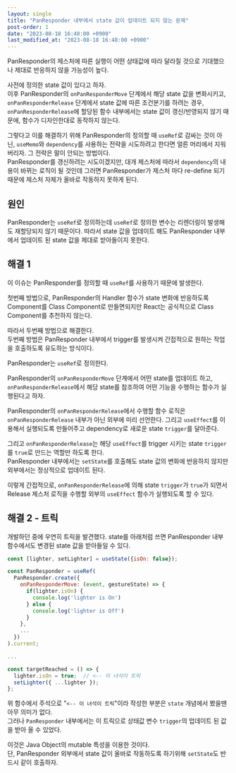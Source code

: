 ```yaml
---
layout: single
title: "PanResponder 내부에서 state 값이 업데이트 되지 않는 문제"
post-order: 1
date: "2023-08-18 16:48:00 +0900"
last_modified_at: "2023-08-18 16:48:00 +0900"
---
```


PanResponder의 제스처에 따른 실행이 어떤 상태값에 따라 달라질 것으로 기대했으나 제대로 반응하지 않을 가능성이 높다.

사전에 정의한 state 값이 있다고 하자.<br />
이후 PanResponder의 `onPanResponderMove` 단계에서 해당 state 값을 변화시키고,
`onPanResponderRelease` 단계에서 state 값에 따른 조건분기를 하려는 경우,<br/>
`onPanResponderRelease`에 할당된 함수 내부에서는 state 값이 갱신/반영되지 않기 때문에,
함수가 디자인한대로 동작하지 않는다.

그렇다고 이를 해결하기 위해 PanResponder의 정의할 때 `useRef`로 감싸는 것이 아닌,
`useMemo`와 `dependency`를 사용하는 전략을 시도하려고 한다면 얼른 머리에서 지워버리자.
그 전략은 말이 안되는 방법이다.<br/>
PanResponder를 갱신하려는 시도이겠지만, 대개 제스처에 따라서 `dependency`의 내용이 바뀌는 로직이 될 것인데
그러면 PanResponder가 제스처 마다 re-define 되기 때문에 제스처 자체가 올바로 작동하지 못하게 된다.

## 원인

PanResponder는 `useRef`로 정의하는데 `useRef`로 정의한 변수는 리렌더링이 발생해도 재할당되지 않기 때문이다.
따라서 state 값을 업데이트 해도 PanResponder 내부에서 업데이트 된 state 값을 제대로 받아들이지 못한다.

## 해결 1

이 이슈는 PanResponder를 정의할 때 `useRef`를 사용하기 때문에 발생한다.

첫번째 방법으로, PanResponder의 Handler 함수가 state 변화에 반응하도록
Component를 Class Component로 만들면되지만 React는 공식적으로 Class Component를 추천하지 않는다.

따라서 두번째 방법으로 해결한다.<br/>
두번째 방법은 PanResponder 내부에서 trigger를 발생시켜 간접적으로 원하는 작업을 호출하도록 유도하는 방식이다.

PanResponder는 `useRef`로 정의한다.

PanResponder의 `onPanResponderMove` 단계에서 어떤 state를 업데이트 하고,
`onPanResponderRelease`에서 해당 state를 참조하여 어떤 기능을 수행하는 함수가 실행된다고 하자.

PanResponder의 `onPanResponderRelease`에서 수행할 함수 로직은 `onPanResponderRelease` 내부가 아닌 외부에 미리 선언한다.
그리고 `useEffect`를 이용해서 실행되도록 만들어주고 dependency로 새로운 state `trigger`를 달아준다.

그리고 `onPanResponderRelease`는
해당 `useEffect`를 trigger 시키는 state `trigger`를 `true`로 만드는 역할만 하도록 한다.<br/>
PanResponder 내부에서는 `setState`를 호출해도 state 값의 변화에 반응하지 않지만 외부에서는 정상적으로 업데이트 된다.

이렇게 간접적으로, `onPanResponderRelease`에 의해 state `trigger`가 `true`가 되면서
Release 제스처 로직을 수행할 외부의 `useEffect` 함수가 실행되도록 할 수 있다.

## 해결 2 - 트릭

개발하던 중에 우연히 트릭을 발견했다.
state를 아래처럼 쓰면 PanResponder 내부 함수에서도 변경된 state 값을 받아들일 수 있다.

```jsx
const [lighter, setLighter] = useState({isOn: false});

const PanResponder = useRef(
  PanResponder.create({
    onPanResponderMove: (event, gestureState) => {
      if(lighter.isOn) {
        console.log('lighter is On')
      } else {
        console.log('lighter is Off')
      }
    },
    ...
  })
).current;

...

const targetReached = () => {
  lighter.isOn = true;  // <-- 이 녀석이 트릭
  setLighter({ ...lighter });
};
```

위 함수에서 주석으로 "`<-- 이 녀석이 트릭`"이라 작성한 부분은 `state` 개념에서 봤을땐 아무 의미가 없다.<br/>
그러나 `PanResponder` 내부에서는 이 트릭으로 상태값 변수 `trigger`의 업데이트 된 값을 받아 올 수 있었다.

이것은 Java Object의 mutable 특성을 이용한 것이다.<br/>
단, PanResponder 외부에서 state 값이 올바로 작동하도록 하기위해 `setState`도 반드시 같이 호출하자.
